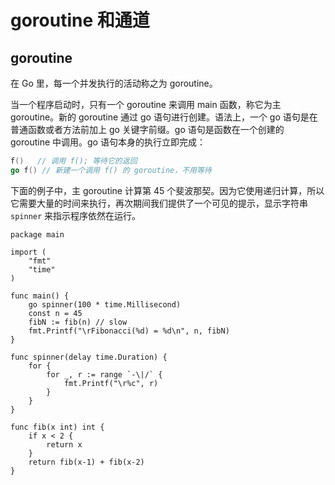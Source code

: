 # goroutine 和通道

## goroutine

在 Go 里，每一个并发执行的活动称之为 goroutine。

当一个程序启动时，只有一个 goroutine 来调用 main 函数，称它为主 goroutine。新的 goroutine 通过 go 语句进行创建。语法上，一个 go 语句是在普通函数或者方法前加上 go 关键字前缀。go 语句是函数在一个创建的 goroutine 中调用。go 语句本身的执行立即完成：

```go
f()   // 调用 f(); 等待它的返回
go f() // 新建一个调用 f() 的 goroutine，不用等待
```

下面的例子中，主 goroutine 计算第 45 个斐波那契。因为它使用递归计算，所以它需要大量的时间来执行，再次期间我们提供了一个可见的提示，显示字符串 `spinner` 来指示程序依然在运行。

```
package main

import (
	"fmt"
	"time"
)

func main() {
	go spinner(100 * time.Millisecond)
	const n = 45
	fibN := fib(n) // slow
	fmt.Printf("\rFibonacci(%d) = %d\n", n, fibN)
}

func spinner(delay time.Duration) {
	for {
		for _, r := range `-\|/` {
			fmt.Printf("\r%c", r)
		}
	}
}

func fib(x int) int {
	if x < 2 {
		return x
	}
	return fib(x-1) + fib(x-2)
}
```
